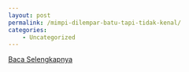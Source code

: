 ```yaml
---
layout: post
permalink: /mimpi-dilempar-batu-tapi-tidak-kenal/
categories:
    - Uncategorized
---
```


[Baca Selengkapnya](/02)